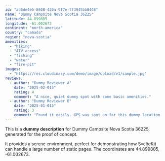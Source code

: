```yaml
---
id: "ab5de4e5-8608-420a-9f7e-7f3945bb0448"
name: "Dummy Campsite Nova Scotia 36225"
latitude: 44.899805
longitude: -61.002673
continent: "north-america"
country: "canada"
region: "nova-scotia"
amenities:
  - "hiking"
  - "ATV-access"
  - "fishing"
  - "water"
  - "fire-pit"
images:
  - "https://res.cloudinary.com/demo/image/upload/v1/sample.jpg"
reviews:
  - author: "Dummy Reviewer A"
    date: "2025-02-015"
    rating: 4
    comment: "A nice, quiet dummy spot with some basic amenities."
  - author: "Dummy Reviewer B"
    date: "2025-01-015"
    rating: 3
    comment: "Found it easily. GPS was spot on for this dummy location."
---
```


This is a **dummy description** for Dummy Campsite Nova Scotia 36225, generated for the proof of concept.

It provides a serene environment, perfect for demonstrating how SvelteKit can handle a large number of static pages. The coordinates are 44.899805, -61.002673.
